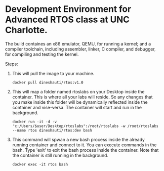 # Development Environment for Advanced RTOS class at UNC Charlotte.

The build containes an x86 emulator, QEMU, for running a kernel; and a compiler toolchain, including assembler, linker, C compiler, and debugger, for compiling and testing the kernel. 

Steps:
1. This will pull the image to your machine.

	``` docker pull dineshauti/rtos:v1.0 ```

2. This will map a folder named rtoslabs on your Desktop inside the container. This is where all your labs will reside. So any changes that you make inside this folder will be dynamically reflected inside the container and vise-versa. The container will start and run in the background.

	``` docker run -it -d -v "c:/Users/$user/Desktop/rtoslabs":/root/rtoslabs -w /root/rtoslabs --name rtos dineshauti/rtos:dev bash ```

3. This command will spwan a new bash process inside the already running container and connect to it. You can execute commands in the bash. Type 'exit' to exit the bash process inside the container. Note that the container is still running in the background.

	``` docker exec -it rtos bash ```